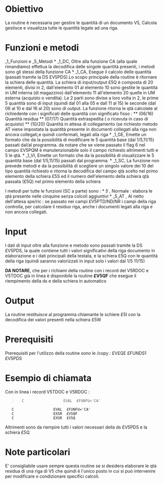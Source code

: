 # Obiettivo
La routine è necessaria per gestire le quantità di un documento V5, Calcola gestisce e visualizza tutte le quantità legate ad una riga.

# Funzioni e metodi
_1_Funzioni e _5_Metodi
 \* _1_DC, Oltre alla funzione CA (alla quale rimandiamo) effettua la decodifica delle singole quantità presenti, i metodi sono gli stessi della funzione CA
 \* _1_CA, Esegue il calcolo delle quantità (passati tramite la DS £V5PDS).Lo scopo principale della routine è ritornare la schiera delle quantità. La schiera di input/output £5Q è composta di 20 elementi, divisi in 2, dall'elemento 01 al elemento 10 sono gestite le quantità in UM interna (di magazzino) dall'elemento 11 all'elemento 20 quelle in UM esterna (acquisto o vendita). Le 2 parti sono divise a loro volta in 2, le prime 5 quantità sono di input (quindi dal 01 alla 05 e dall 11 al 15) le seconde (dal 06 al 10 e dal 16 al 20) sono di output. La funzione ritorna le qtà calcolate al richiedente con i significati delle quantità con significato fisso : 
 \*\* (06/16) Quantità residua
 \*\* (07/17) Quantità extraspedita ( o ricevuta in caso di acquisto)
 \*\* (10/20) Quantità in attesa di collegamento (se richiesto metodo AT viene impostata la quantità presente in documenti collegati alla riga non ancora collegati,e quindi confermati, legati alla riga
 \* _1_GE, Emette un formato che da la possibilità di modificare le 5 quantità base (dal 1/5,11/15) passati dal/al programma. da notare che se viene passato il flag 6 nel campo £V5PQM è manutenzionabile solo il campo richiesto altrimenti tutti e 5 le qtà.
 \* _1_VI, Emette un formato che da la possibilità di visualizzare le 5 quantità base (dal 1/5,11/15) passati dal programma.
 \* _1_SC, La funzione non prevede metodi e da la possibilità di scegliere un singolo valore dei 10 del tipo quantità richiesto e ritorna la decodifica del campo qtà scelto nel primo elemento della schiera £5S ed il numero dell'elemento della schiera qtà passata (£5Q) nel primo elemento della schiera

I metodi per tutte le funzioni (SC a parte) sono : 
 \* _5_      , Normale :  elabora le qtà presente nelle cinquine senza colcoli aggiuntivi
 \* _5_AT    , Al netto dell'attesa spe/ric :  se passato nei campi £V5PTD/ND/NR i campi della riga controlla, per calcolare il residuo riga, anche i documenti legati alla riga e non ancora collegati.

# Input
I dati di input oltre alla funzione e metodo sono passati tramite la DS £V5PDS, la quale contiene tutti i valori significativi della riga documento in elaborazione e i dati principali della testata, e la schiera £5Q con le quantità della riga (quindi saranno valorizzati in input solo i valori dal 1/5 11/15)

**DA NOTARE**, che per i richiami della routine con i record del V5RDOC e V5TDOC già in linea è disponibile la routine **£V5QF** che esegue il riempimento della ds e della schiera in automatico


# Output
La routine restituisce al programma chiamante le schiere £5I con la decodifica dei valori presenti nella schiera £5W

# Prerequisiti
Prerequisiti per l'utilizzo della routine sono le /copy : 
£V£QE
£FUNDS1
£V5PDS

# Esempio di chiamata
Con in linea i record V5TDOC e V5RDOC : 
>       C                  EVAL  £FUNFU='CA'
       C                  EVAL  £FUNFU='CA'
       C                  EXSR  £V5QF
       C                  EXSR  £V5Q

Altrimenti sono da riempire tutti i valori necessari della ds £V5PDS e la schiera £5Q



# Note particolari
E' consigliabile usare sempre questa routine se si desidera elaborare le qtà residua di una riga di V5 che quindi è l'unico posto in cui si può intervenire per modificare o condizionare specifici calcoli.
